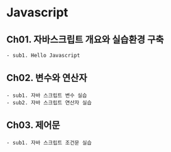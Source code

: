 # Javascript

## Ch01. 자바스크립트 개요와 실습환경 구축
    - sub1. Hello Javascript

## Ch02. 변수와 연산자
    - sub1. 자바 스크립트 변수 실습
    - sub2. 자바 스크립트 연산자 실습

## Ch03. 제어문
    - sub1. 자바 스크립트 조건문 실습